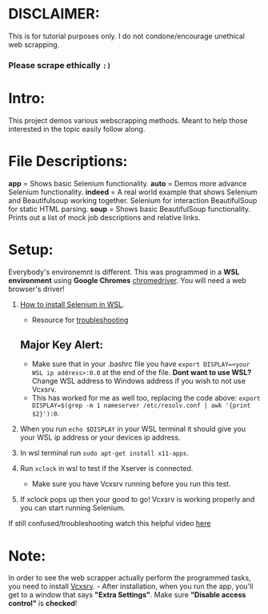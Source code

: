 # DISCLAIMER:
This is for tutorial purposes only. I do not condone/encourage unethical web scrapping.
### Please scrape ethically `:)`

# Intro:
This project demos various webscrapping methods. Meant to help those interested in the topic easily follow along. 

# File Descriptions:
**app** = Shows basic Selenium functionality.
**auto** = Demos more advance Selenium functionality.
**indeed** = A real world example that shows Selenium and Beautifulsoup working together. Selenium for interaction BeautifulSoup for static HTML parsing.
**soup** = Shows basic BeautifulSoup functionality. Prints out a list of mock job descriptions and relative links.

# Setup:
Everybody's environemnt is different. This was programmed in a **WSL environment** using **Google Chromes** [chromedriver](https://chromedriver.chromium.org/downloads). You will need a web browser's driver!

1. [How to install Selenium in WSL](https://stackoverflow.com/questions/63290844/how-to-run-selenium-chromedriver-from-python3-on-wsl2?newreg=d040c37cdde449899783cddf34b00e32).
    - Resource for [troubleshooting](https://www.gregbrisebois.com/posts/chromedriver-in-wsl2/)
    ## Major Key Alert:
    - Make sure that in your .bashrc file you have `export DISPLAY=<your WSL ip address>:0.0` at the end of the file. **Dont want to use WSL?** Change WSL address to Windows address if you wish to not use Vcxsrv.
    - This has worked for me as well too, replacing the code above: `export DISPLAY=$(grep -m 1 nameserver /etc/resolv.conf | awk '{print $2}'):0`.

2. When you run `echo $DISPLAY` in your WSL terminal it should give you your WSL ip address or your devices ip address.
3. In wsl terminal run `sudo apt-get install x11-apps`.
4. Run `xclock` in wsl to test if the Xserver is connected.
    - Make sure you have Vcxsrv running before you run this test.
5. If xclock pops up then your good to go! Vcxsrv is working properly and you can start running Selenium.

If still confused/troubleshooting watch this helpful video [here](https://www.youtube.com/watch?v=4SZXbl9KVsw&t=166s)

# Note:
In order to see the web scrapper actually perform the programmed tasks, you need to install [Vcxsrv](https://sourceforge.net/projects/vcxsrv/).
    - After installation, when you run the app, you'll get to a window that says **"Extra Settings"**. Make sure **"Disable access control"** is **checked**!
